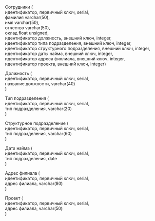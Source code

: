 Сотрудники (  
идентификатор, первичный ключ, serial,  
фамилия varchar(50),  
имя varchar(50),  
отчество varchar(50),  
оклад float unsigned,  
идентификатор должность, внешний ключ, integer,  
идентификатор типа подразделения, внешний ключ, integer,  
идентификатор структурного подразделения, внешний ключ, integer,  
идентификатор даты найма, внешний ключ, integer,  
идентификатор адреса филлиала, внешний ключ, integer,  
идентификатор проекта, внешний ключ, integer)  
  
Должность (  
идентификатор, первичный ключ, serial,  
название должности, varchar(40)  
)  
  
Тип подразделения (  
идентификатор, первичный ключ, serial,  
тип подразделения, varchar(20)  
)  
  
Структурное подразделение (  
идентификатор, первичный ключ, serial,  
тип подразделения, varchar(60)  
)  
  
Дата найма (  
идентификатор, первичный ключ, serial,  
тип подразделения, date  
)  
  
Адрес филиала (  
идентификатор, первичный ключ, serial,  
адрес филиала, varchar(80)  
)  
  
Проект (  
идентификатор, первичный ключ, serial,  
адрес филиала, varchar(50)  
)  
